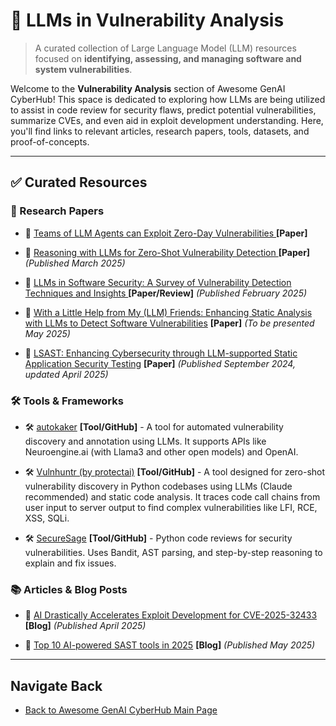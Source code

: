 # 🚀 LLMs in Vulnerability Analysis

> A curated collection of Large Language Model (LLM) resources focused on **identifying, assessing, and managing software and system vulnerabilities**.

Welcome to the **Vulnerability Analysis** section of Awesome GenAI CyberHub! This space is dedicated to exploring how LLMs are being utilized to assist in code review for security flaws, predict potential vulnerabilities, summarize CVEs, and even aid in exploit development understanding. Here, you'll find links to relevant articles, research papers, tools, datasets, and proof-of-concepts.

---

## ✅ Curated Resources


### 📜 Research Papers

* 📄 [Teams of LLM Agents can Exploit Zero-Day Vulnerabilities ](https://arxiv.org/html/2406.01637v1) **[Paper]** 

* 📄 [Reasoning with LLMs for Zero-Shot Vulnerability Detection ](https://arxiv.org/html/2503.17885v1) **[Paper]**  *(Published March 2025)*

* 📄 [LLMs in Software Security: A Survey of Vulnerability Detection Techniques and Insights ](https://arxiv.org/html/2502.07049v2) **[Paper/Review]** *(Published February 2025)*

* 📄 [With a Little Help from My (LLM) Friends: Enhancing Static Analysis with LLMs to Detect Software Vulnerabilities](https://conf.researchr.org/details/icse-2025/llm4code-2025-papers/15/With-a-Little-Help-from-My-LLM-Friends-Enhancing-Static-Analysis-with-LLMs-to-Dete) **[Paper]**  *(To be presented May 2025)*

* 📄 [LSAST: Enhancing Cybersecurity through LLM-supported Static Application Security Testing](https://arxiv.org/html/2409.15735v2) **[Paper]**  *(Published September 2024, updated April 2025)*


### 🛠️  Tools & Frameworks

* 🛠️ [autokaker](https://github.com/ortegaalfredo/autokaker) **[Tool/GitHub]** - A tool for automated vulnerability discovery and annotation using LLMs. It supports APIs like Neuroengine.ai (with Llama3 and other open models) and OpenAI.

* 🛠️ [Vulnhuntr (by protectai)](https://github.com/protectai/vulnhuntr) **[Tool/GitHub]** - A tool designed for zero-shot vulnerability discovery in Python codebases using LLMs (Claude recommended) and static code analysis. It traces code call chains from user input to server output to find complex vulnerabilities like LFI, RCE, XSS, SQLi.

* 🛠️ [SecureSage](https://github.com/WamboDNS/SecureSage) **[Tool/GitHub]** -  Python code reviews for security vulnerabilities. Uses Bandit, AST parsing, and step-by-step reasoning to explain and fix issues.


### 📚 Articles & Blog Posts

* 📰 [AI Drastically Accelerates Exploit Development for CVE-2025-32433 ](https://www.netizen.net/news/post/6259/ai-drastically-accelerates-exploit-development-for-cve-2025-32433) **[Blog]**  *(Published April 2025)*

* 📰 [Top 10 AI-powered SAST tools in 2025](https://www.aikido.dev/blog/top-10-ai-powered-sast-tools-in-2025) **[Blog]**  *(Published May 2025)*



---

## Navigate Back

* [Back to Awesome GenAI CyberHub Main Page](../../README.md)
